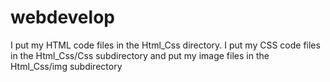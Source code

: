 # webdevelop
I put my HTML code files in the Html_Css directory.
I put my CSS code files in the Html_Css/Css subdirectory and put my image files in the Html_Css/img subdirectory
